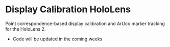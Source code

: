 # Display Calibration HoloLens
Point correspondence-based display calibration and ArUco marker tracking for the HoloLens 2.

- Code will be updated in the coming weeks

